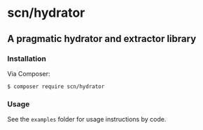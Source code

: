 # scn/hydrator
## A pragmatic hydrator and extractor library

### Installation

Via Composer:
```
$ composer require scn/hydrator
```

### Usage

See the `examples` folder for usage instructions by code.
